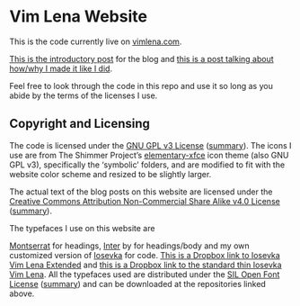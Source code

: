 # Vim Lena Website

This is the code currently live on [vimlena.com](https://vimlena.com).

[This is the introductory post](https://vimlena.com/posts/2025/08/intro)
for the blog and
[this is a post talking about how/why I made it like I did](https://vimlena.com/posts/2025/08/making-a-blog-in-2025).

Feel free to look through the code in this repo and use it so long as you abide
by the terms of the licenses I use.

## Copyright and Licensing

The code is licensed under the
[GNU GPL v3 License](https://www.gnu.org/licenses/gpl-3.0.txt)
([summary](https://gist.github.com/kn9ts/cbe95340d29fc1aaeaa5dd5c059d2e60)).
The icons I use are from The Shimmer Project’s
[elementary-xfce](https://github.com/shimmerproject/elementary-xfce/tree/master)
icon theme (also GNU GPL v3), specifically the ‘symbolic’ folders, and are
modified to fit with the website color scheme and resized to be slightly larger.

The actual text of the blog posts on this website are licensed under the
[Creative Commons Attribution Non-Commercial Share Alike v4.0 License](https://creativecommons.org/licenses/by-nc-sa/4.0/legalcode.txt)
([summary](https://creativecommons.org/licenses/by-nc-sa/4.0/deed.en)).

The typefaces I use on this website are

[Montserrat](https://github.com/JulietaUla/Montserrat) for headings,
[Inter](https://github.com/rsms/inter) by for headings/body and my own
customized version of [Iosevka](https://github.com/be5invis/Iosevka) for code.
[This is a Dropbox link to Iosevka Vim Lena Extended](https://www.dropbox.com/scl/fo/2npjl29dxtxbbmbxzwhia/ABLgwLAyeSHX71l4Ir4uweE?rlkey=gq7v1gsmeowib6tbwym9gj7hv&dl=0)
and
[this is a Dropbox link to the standard thin Iosevka Vim Lena](https://www.dropbox.com/scl/fo/aq71k18v7zt3rgqtabnn3/ABtMloU5kMLBrpFSG6R7KYY?rlkey=oyh0bkqblcj5o51p3u6gmujfn&dl=0).
All the typefaces used are distributed under the
[SIL Open Font License](https://openfontlicense.org/documents/OFL.txt)
([summary](https://www.tldrlegal.com/license/open-font-license-ofl-explained))
and can be downloaded at the repositories linked above.
